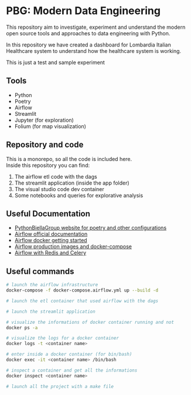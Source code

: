 # PBG: Modern Data Engineering

This repository aim to investigate, experiment and understand the modern open source tools and approaches to data engineering with Python.

In this repository we have created a dashboard for Lombardia Italian Healthcare system to understand how the healthcare system is working.

This is just a test and sample experiment

## Tools

- Python
- Poetry
- Airflow
- Streamlit
- Jupyter (for exploration)
- Folium (for map visualization)

## Repository and code

This is a monorepo, so all the code is included here.  
Inside this repository you can find:
1. The airflow etl code with the dags
2. The streamlit application (inside the app folder)
3. The visual studio code dev container
4. Some notebooks and queries for explorative analysis

## Useful Documentation
- [PythonBiellaGroup website for poetry and other configurations](https://pythonbiellagroup.it)
- [Airflow official documentation](https://airflow.apache.org/docs/apache-airflow/stable/concepts/overview.html)
- [Airflow docker getting started](https://airflow.apache.org/docs/apache-airflow/stable/start/docker.html)
- [Airflow production images and docker-compose](https://github.com/apache/airflow/issues/8605)
- [Airflow with Redis and Celery](https://medium.com/codex/how-to-scale-out-apache-airflow-2-0-with-redis-and-celery-3e668e003b5c)


## Useful commands

```bash
# launch the airflow infrastructure
docker-compose -f docker-compose.airflow.yml up --build -d

# launch the etl container that used airflow with the dags

# launch the streamlit application

# visualize the informations of docker container running and not
docker ps -a

# visualize the logs for a docker container
docker logs -t <container name>

# enter inside a docker container (for bin/bash)
docker exec -it <container name> /bin/bash

# inspect a container and get all the informations
docker inspect <container name>

# launch all the project with a make file


```